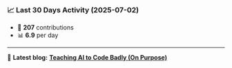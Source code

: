 <!--START_STATS-->
### 📈 Last 30 Days Activity (2025-07-02)  
- 🧮 **207** contributions  
- 📊 **6.9** per day
---
📝 **Latest blog:** [**Teaching AI to Code Badly (On Purpose)**](https://andriak.com/blog/badly-trained-ai)
<!--END_STATS-->
